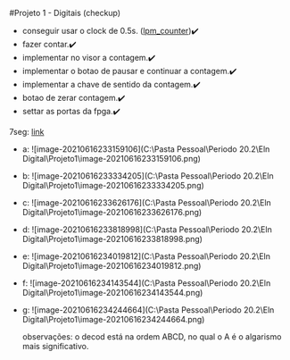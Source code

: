 #Projeto 1 - Digitais (checkup)

- conseguir usar o clock de 0.5s. ([lpm_counter](http://www.pldworld.com/_altera/html/_sw/q2help/source/mega/mega_file_lpm_counter.htm))✔️
- fazer contar.✔️
- implementar no visor a contagem.✔️
- implementar o botao de pausar e continuar a contagem.✔️
- implementar a chave de sentido da contagem.✔️
- botao de zerar contagem.✔️
- settar as portas da fpga.✔️

7seg: [link](https://www.profelectro.info/mapa-de-karnaugh-onlie-para-simplificacao-de-funcoes-booleanas-a-partir-da-tabela-da-verdade/)

* a: ![image-20210616233159106](C:\Pasta Pessoal\Periodo 20.2\Eln Digital\Projeto1\image-20210616233159106.png)

* b: ![image-20210616233334205](C:\Pasta Pessoal\Periodo 20.2\Eln Digital\Projeto1\image-20210616233334205.png)

* c: ![image-20210616233626176](C:\Pasta Pessoal\Periodo 20.2\Eln Digital\Projeto1\image-20210616233626176.png)

* d: ![image-20210616233818998](C:\Pasta Pessoal\Periodo 20.2\Eln Digital\Projeto1\image-20210616233818998.png)

* e: ![image-20210616234019812](C:\Pasta Pessoal\Periodo 20.2\Eln Digital\Projeto1\image-20210616234019812.png)

* f: ![image-20210616234143544](C:\Pasta Pessoal\Periodo 20.2\Eln Digital\Projeto1\image-20210616234143544.png)

* g: ![image-20210616234244664](C:\Pasta Pessoal\Periodo 20.2\Eln Digital\Projeto1\image-20210616234244664.png)

  observações: o decod está na ordem ABCD, no qual o A é o algarismo mais significativo.

